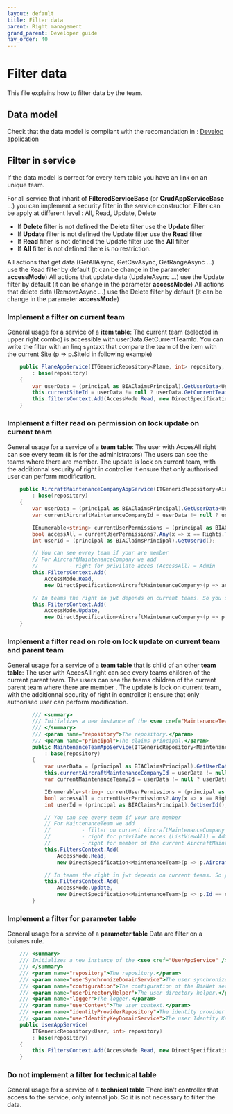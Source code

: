 ```yaml
---
layout: default
title: Filter data
parent: Right management
grand_parent: Developer guide
nav_order: 40
---
```


# Filter data
This file explains how to filter data by the team.

## Data model
Check that the data model is compliant with the recomandation in :
 [Develop application](../../20-WorkWithBIA/20-DevelopApplication/DevelopTheApplication.md)

## Filter in service
If the data model is correct for every item table you have an link on an unique team.

For all service that inharit of **FilteredServiceBase** (or **CrudAppServiceBase** ...) you can implement a security filter in the service constructor.
Filter can be apply at different level : All, Read, Update, Delete
- If **Delete** filter is not defined the Delete filter use the **Update** filter
- If **Update** filter is not defined the Update filter use the **Read** filter
- If **Read** filter is not defined the Update filter use the **All** filter
- If **All** filter is not defined there is no restriction.

All actions that get data (GetAllAsync, GetCsvAsync, GetRangeAsync ...) use the Read filter by default (it can be change in the parameter **accessMode**)
All actions that update data (UpdateAsync ...) use the Update filter by default (it can be change in the parameter **accessMode**)
All actions that delete data (RemoveAsync ...) use the Delete filter by default (it can be change in the parameter **accessMode**)

### Implement a filter on current team
General usage for a service of a **item table**:
The current team (selected in upper right combo) is accessible with userData.GetCurrentTeamId.
You can write the filter with an linq syntaxt that compare the team of the item with the current Site (p => p.SiteId in following example) 
```csharp
    public PlaneAppService(ITGenericRepository<Plane, int> repository, IPrincipal principal)
        : base(repository)
    {
        var userData = (principal as BIAClaimsPrincipal).GetUserData<UserDataDto>();
        this.currentSiteId = userData != null ? userData.GetCurrentTeamId((int)TeamTypeId.Site) : 0;
        this.filtersContext.Add(AccessMode.Read, new DirectSpecification<Plane>(p => p.SiteId == this.currentSiteId));
    }
```

### Implement a filter read on permission on lock update on current team
General usage for a service of a **team table**:
The user with AccesAll right can see every team (it is for the administrators)
The users can see the teams where there are member.
The update is lock on current team, with the additionnal security of right in controller it ensure that only authorised user can perform modification.

```csharp
    public AircraftMaintenanceCompanyAppService(ITGenericRepository<AircraftMaintenanceCompany, int> repository, IPrincipal principal)
        : base(repository)
    {
        var userData = (principal as BIAClaimsPrincipal).GetUserData<UserDataDto>();
        var currentAircraftMaintenanceCompanyId = userData != null ? userData.GetCurrentTeamId((int)TeamTypeId.AircraftMaintenanceCompany) : 0;

        IEnumerable<string> currentUserPermissions = (principal as BIAClaimsPrincipal).GetUserPermissions();
        bool accessAll = currentUserPermissions?.Any(x => x == Rights.Teams.AccessAll) == true;
        int userId = (principal as BIAClaimsPrincipal).GetUserId();

        // You can see evrey team if your are member
        // For AircraftMaintenanceCompany we add
        //          - right for privilate acces (AccessAll) = Admin
        this.FiltersContext.Add(
            AccessMode.Read,
            new DirectSpecification<AircraftMaintenanceCompany>(p => accessAll || p.Members.Any(m => m.UserId == userId)));

        // In teams the right in jwt depends on current teams. So you should ensure that you are working on current team.
        this.FiltersContext.Add(
            AccessMode.Update,
            new DirectSpecification<AircraftMaintenanceCompany>(p => p.Id == currentAircraftMaintenanceCompanyId));
    }
```


### Implement a filter read on role on lock update on current team and parent team
General usage for a service of a **team table** that is child of an other **team table**:
The user with AccesAll right can see every teams children of the current parent team.
The users can see the teams children of the current parent team where there are member .
The update is lock on current team, with the additionnal security of right in controller it ensure that only authorised user can perform modification.
```csharp
        /// <summary>
        /// Initializes a new instance of the <see cref="MaintenanceTeamAppService"/> class.
        /// </summary>
        /// <param name="repository">The repository.</param>
        /// <param name="principal">The claims principal.</param>
        public MaintenanceTeamAppService(ITGenericRepository<MaintenanceTeam, int> repository, IPrincipal principal)
            : base(repository)
        {
            var userData = (principal as BIAClaimsPrincipal).GetUserData<UserDataDto>();
            this.currentAircraftMaintenanceCompanyId = userData != null ? userData.GetCurrentTeamId((int)TeamTypeId.AircraftMaintenanceCompany) : 0;
            var currentMaintenanceTeamyId = userData != null ? userData.GetCurrentTeamId((int)TeamTypeId.MaintenanceTeam) : 0;

            IEnumerable<string> currentUserPermissions = (principal as BIAClaimsPrincipal).GetUserPermissions();
            bool accessAll = currentUserPermissions?.Any(x => x == Rights.MaintenanceTeams.ListViewAll) == true;
            int userId = (principal as BIAClaimsPrincipal).GetUserId();

            // You can see every team if your are member
            // For MaintenanceTeam we add
            //          - filter on current AircraftMaintenanceCompany to see only MaintenanceTeam of the current AircraftMaintenanceCompany
            //          - right for privilate acces (ListViewAll) = Admin and Supervisor of the Parent team (AircraftMaintenanceCompany)
            //          - right for member of the current AircraftMaintenanceCompany
            this.FiltersContext.Add(
                AccessMode.Read,
                new DirectSpecification<MaintenanceTeam>(p => p.AircraftMaintenanceCompanyId == this.currentAircraftMaintenanceCompanyId && (accessAll || p.Members.Any(m => m.UserId == userId || p.AircraftMaintenanceCompany.Members.Any(m => m.UserId == userId)))));

            // In teams the right in jwt depends on current teams. So you should ensure that you are working on current team.
            this.FiltersContext.Add(
                AccessMode.Update,
                new DirectSpecification<MaintenanceTeam>(p => p.Id == currentMaintenanceTeamyId));
        }
```

### Implement a filter for parameter table
General usage for a service of a **parameter table**
Data are filter on a buisnes rule.
```csharp
    /// <summary>
    /// Initializes a new instance of the <see cref="UserAppService" /> class.
    /// </summary>
    /// <param name="repository">The repository.</param>
    /// <param name="userSynchronizeDomainService">The user synchronize domain service.</param>
    /// <param name="configuration">The configuration of the BiaNet section.</param>
    /// <param name="userDirectoryHelper">The user directory helper.</param>
    /// <param name="logger">The logger.</param>
    /// <param name="userContext">The user context.</param>
    /// <param name="identityProviderRepository">The identity provider repository.</param>
    /// <param name="userIdentityKeyDomainService">The user Identity Key Domain Service.</param>
    public UserAppService(
        ITGenericRepository<User, int> repository)
        : base(repository)
    {
        this.FiltersContext.Add(AccessMode.Read, new DirectSpecification<User>(u => u.IsActive));
    }
```

### Do not implement a filter for technical table
General usage for a service of a **technical table**
There isn't controller that access to the service, only internal job.
So it is not necessary to filter the data.